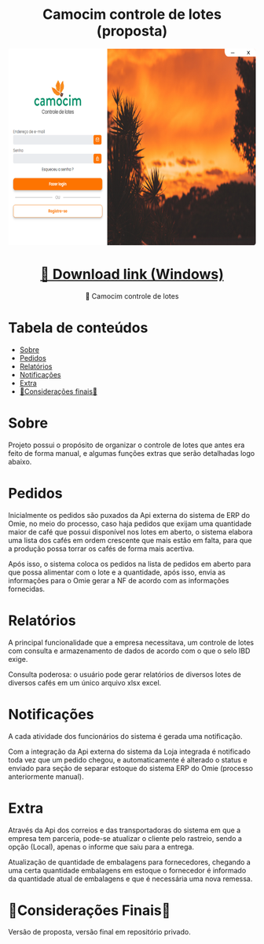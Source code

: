 <h1 align="center">Camocim controle de lotes (proposta)</h1>

<p align="center">
    <img src="./renderer/public/images/camocim-project-image.png" width="1200" height="400">
</p>

<h1 align="center">
    <a href="https://github.com/MarcoLGP/camocim-controle-lotes-public/releases/download/v1.0.0/Camocim-controle-de-lotes-Setup-1.0.0.exe" >🔗 Download link (Windows)</a>
</h1>
<p align="center">🚀 Camocim controle de lotes</p>

Tabela de conteúdos
=================
<!--ts-->
   * [Sobre](#Sobre)
   * [Pedidos](#Pedidos)
   * [Relatórios](#Relatorios)
   * [Notificações](#Notificacoes)
   * [Extra](#Extra)
   * [🚧Considerações finais🚧](#ConsideracoesFinais)
<!--te-->

<h1 id=="Sobre">Sobre</h1>
<p>Projeto possui o propósito de organizar o controle de lotes que antes era feito de forma manual, e algumas funções extras que serão detalhadas logo abaixo.</p>

<h1 id="Pedidos">Pedidos</h1>
<p>Inicialmente os pedidos são puxados da Api externa do sistema de ERP do Omie, no meio do processo, caso haja pedidos que exijam uma quantidade maior de café que possui disponível nos lotes em aberto, o sistema elabora uma lista dos cafés em ordem crescente que mais estão em falta, para que a produção possa torrar os cafés de forma mais acertiva.</p>
<p>Após isso, o sistema coloca os pedidos na lista de pedidos em aberto para que possa alimentar com o lote e a quantidade, após isso, envia as informações para o Omie gerar a NF de acordo com as informações fornecidas.</p>

<h1 id="Relatorios">Relatórios</h1>
<p>A principal funcionalidade que a empresa necessitava, um controle de lotes com consulta e armazenamento de dados de acordo com o que o selo IBD exige.</p>
<p>Consulta poderosa: o usuário pode gerar relatórios de diversos lotes de diversos cafés em um único arquivo xlsx excel.</p> 

<h1 id="Notificacoes">Notificações</h1>
<p>A cada atividade dos funcionários do sistema é gerada uma notificação.</p>
</p>Com a integração da Api externa do sistema da Loja integrada é notificado toda vez que um pedido chegou, e automaticamente é alterado o status e enviado para seção de separar estoque do sistema ERP do Omie (processo anteriormente manual).</p>

<h1 id="Extra">Extra</h1>
<p>Através da Api dos correios e das transportadoras do sistema em que a empresa tem parceria, pode-se atualizar o cliente pelo rastreio, sendo a opção (Local), apenas o informe que saiu para a entrega.</p>
<p>Atualização de quantidade de embalagens para fornecedores, chegando a uma certa quantidade embalagens em estoque o fornecedor é informado da quantidade atual de embalagens e que é necessária uma nova remessa.</p>

<h1 id="ConsideracoesFinais">🚧Considerações Finais🚧</h1>
<p>Versão de proposta, versão final em repositório privado.</p>